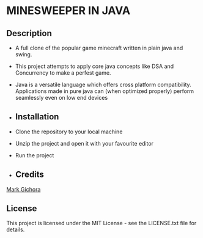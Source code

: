 # MINESWEEPER IN JAVA

## Description
- A full clone of the popular game minecraft written in plain java and swing.
- This project attempts to apply core java concepts like DSA and Concurrency to make a perfest game.
- Java is a versatile language which offers cross platform compatibility. Applications made in pure java can (when optimized properly) perform seamlessly even on low end devices

- ## Installation
- Clone the repository to your local machine
- Unzip the project and open it with your favourite editor
- Run the project

- ## Credits

[Mark Gichora](https://github.com/WilliamGichora "Mark Gichora on GitHub")

## License
This project is licensed under the MIT License - see the LICENSE.txt file for details.
